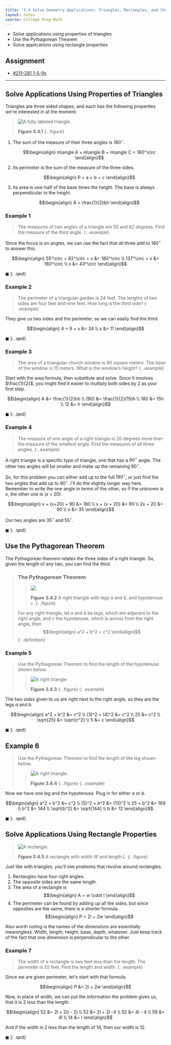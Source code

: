 ```yaml
---
title: "3.4 Solve Geometry Applications: Triangles, Rectangles, and the Pythagorean Theorem"
layout: notes
course: College Prep Math
---
```


- Solve applications using properties of triangles
- Use the Pythagorean Theorem
- Solve applications using rectangle properties

## Assignment

- [#211–281 1-5-9s](https://openstax.org/books/elementary-algebra-2e/pages/3-4-solve-geometry-applications-triangles-rectangles-and-the-pythagorean-theorem#fs-id1168345462054)

---

## Solve Applications Using Properties of Triangles

Triangles are three sided shapes, and each has the following properties we're interested in at the moment.

> ![A fully labeled triangle.](./img/3-4-triangle.jpg)
>
> **Figure 3.4.1**
{: .figure}

1. The sum of the measure of their three angles is $180^\circ$.

   $$\begin{align}
   m\angle A + m\angle B + m\angle C = 180^\circ
   \end{align}$$

2. Its perimeter is the sum of the measure of the three sides.

   $$\begin{align}
   P = a + b + c
   \end{align}$$

3. Its area is one-half of the base times the height. The base is always perpendicular to the height.

   $$\begin{align}
   A = \frac{1}{2}bh
   \end{align}$$

### Example 1

> The measures of two angles of a triangle are 55 and 82 degrees. Find the measure of the third angle.
{: .example}

Since the focus is on angles, we can use the fact that all three add to $180^\circ$ to answer this.

$$\begin{align}
55^\circ + 82^\circ + x &= 180^\circ \\
137^\circ + x &= 180^\circ \\
x &= 43^\circ
\end{align}$$

$\blacksquare$
{: .qed}

### Example 2

> The perimeter of a triangular garden is 24 feet. The lengths of two sides are four feet and nine feet. How long is the third side?
{: .example}

They give us two sides and the perimeter, so we can easily find the third.

$$\begin{align}
4 + 9 + x &= 24 \\
x &= 11
\end{align}$$

$\blacksquare$
{: .qed}

### Example 3

> The area of a triangular church window is 90 square meters. The base of the window is 15 meters. What is the window’s height?
{: .example}

Start with the area formula, then substitute and solve. Since it involves $\frac{1}{2}$, you might find it easier to multiply both sides by $2$ as your first step.

$$\begin{align}
A &= \frac{1}{2}bh \\
(90) &= \frac{1}{2}(15)h \\
180 &= 15h \\
12 &= h
\end{align}$$

$\blacksquare$
{: .qed}

### Example 4

> The measure of one angle of a right triangle is 20 degrees more than the measure of the smallest angle. Find the measures of all three angles.
{: .example}

A right triangle is a specific type of triangle, one that has a $90^\circ$ angle. The other two angles will be smaller and make up the remaining $90^\circ$.

So, for this problem you can either add up to the full $180^\circ$, or just find the two angles that add up to $90^\circ$. I'll do the slightly longer way here. Remember to write the one angle in terms of the other, so if the unknown is $x$, the other one is $(x+20)$.

$$\begin{align}
x + (x+20) + 90 &= 180 \\
x + (x + 20) &= 90 \\
2x + 20 &= 90 \\
x &= 35
\end{align}$$

Our two angles are $35^\circ$ and $55^\circ$.

$\blacksquare$
{: .qed}

## Use the Pythagorean Theorem

The Pythagorean theorem relates the three sides of a right triangle. So, given the length of any two, you can find the third.

> ### The Pythagorean Theorem
>
> > ![](./img/3-4-right-triangle.jpg)
> >
> > **Figure 3.4.2** A right triangle with legs $a$ and $b$, and hypotenuse $c$.
> {: .figure}
>
> For any right triangle, let $a$ and $b$ be legs, which are adjacent to the right angle, and $c$ the hypotenuse, which is across from the right angle, then
> $$\begin{align}
> a^2 + b^2 = c^2
> \end{align}$$
{: .definition}

### Example 5

> Use the Pythagorean Theorem to find the length of the hypotenuse shown below.
>
> > ![A right triangle](./img/3-4-example-5.jpg)
> >
> >**Figure 3.4.3**
> {: .figure}
{: .example}

The two sides given to us are right next to the right angle, so they are the legs $a$ and $b$.

$$\begin{align}
a^2 + b^2 &= c^2 \\
(3)^2 + (4)^2 &= c^2 \\
25 &= c^2 \\
\sqrt{25} &= \sqrt{c^2} \\
5 &= c
\end{align}$$

$\blacksquare$
{: .qed}

## Example 6

> Use the Pythagorean Theorem to find the length of the leg shown below.
>
> > ![A right triangle.](./img/3-4-example-6.jpg)
> >
> > **Figure 3.4.4**
> {: .figure}
{: .example}

Now we have one leg and the hypotenuse. Plug in for either $a$ or $b$.

$$\begin{align}
a^2 + b^2 &= c^2 \\
(5)^2 + b^2 &= (13)^2 \\
25 + b^2 &= 169 \\
b^2 &= 144 \\
\sqrt{b^2} &= \sqrt{144} \\
b &= 12
\end{align}$$

$\blacksquare$
{: .qed}

## Solve Applications Using Rectangle Properties

> ![A rectangle.](./img/3-4-rectangle.jpg)
>
> **Figure 3.4.5** A rectangle with width $W$ and length $L$.
{: .figure}

Just like with triangles, you'll see problems that revolve around rectangles.

1. Rectangles have four right angles.
2. The opposite sides are the same length.
3. The area of a rectangle is
   $$\begin{align}
   A = w \cdot l
   \end{align}$$
4. The perimeter can be found by adding up all the sides, but since opposites are the same, there is a shorter formula.
   $$\begin{align}
   P = 2l + 2w
   \end{align}$$

Also worth noting is the names of the dimensions are essentially meaningless. Width, length, height, base, depth, whatever. Just keep track of the fact that one dimension is perpendicular to the other.

### Example 7

> The width of a rectangle is two feet less than the length. The perimeter is 52 feet. Find the length and width.
{: .example}

Since we are given perimeter, let's start with that formula.

$$\begin{align}
P &= 2l + 2w
\end{align}$$

Now, in place of width, we can put the information the problem gives us, that it is $2$ less than the length.

$$\begin{align}
52 &= 2l + 2(l - 2) \\
52 &= 2l + 2l -4 \\
52 &= 4l - 4 \\
56 &= 4l \\
14 &= l
\end{align}$$

And if the width is $2$ less than the length of $14$, then our width is $12$.

$\blacksquare$
{: .qed}
